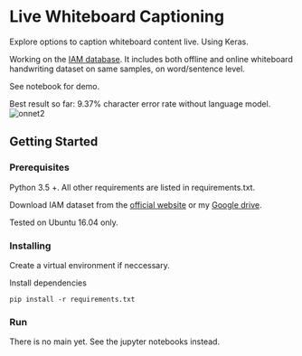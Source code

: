 # Live Whiteboard Captioning

Explore options to caption whiteboard content live. Using Keras.

Working on the [IAM database](http://www.fki.inf.unibe.ch/databases/iam-handwriting-database). It includes both offline and online whiteboard handwriting dataset on same samples, on word/sentence level.

See notebook for demo.

Best result so far:
9.37% character error rate without language model.
![onnet2](assets/onnet3v2-cer.png)
## Getting Started

### Prerequisites

Python 3.5 +.
All other requirements are listed in requirements.txt.

Download IAM dataset from the [official website](http://www.fki.inf.unibe.ch/databases/iam-handwriting-database) or my [Google drive](https://drive.google.com/drive/folders/1rWWVmrc1bP06bSc4dWYPFQSaDBKl_EH-?usp=sharing).

Tested on Ubuntu 16.04 only.


### Installing
Create a virtual environment if neccessary.

Install dependencies
```
pip install -r requirements.txt
```
### Run
There is no main yet. See the jupyter notebooks instead.



